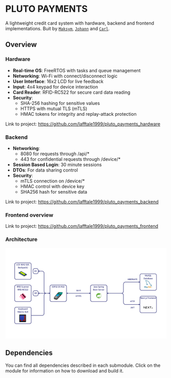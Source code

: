 # PLUTO PAYMENTS
A lightweight credit card system with hardware, backend and frontend implementations. Buit by [`Maksym`](https://github.com/Zar000), [`Johann`](https://github.com/hager3737) and [`Carl`](https://github.com/lafftale1999).

## Overview
### Hardware
- **Real-time OS**: FreeRTOS with tasks and queue management  
- **Networking**: Wi-Fi with connect/disconnect logic  
- **User Interface**: 16x2 LCD for live feedback  
- **Input**: 4x4 keypad for device interaction  
- **Card Reader**: RFID-RC522 for secure card data reading  
- **Security**:  
  - SHA-256 hashing for sensitive values  
  - HTTPS with mutual TLS (mTLS)  
  - HMAC tokens for integrity and replay-attack protection  

Link to project: https://github.com/lafftale1999/pluto_payments_hardware

### Backend
* **Networking**:
  - 8080 for requests through /api/*
  - 443 for confidential requests through /device/*
* **Session Based Login**: 30 minute sessions
* **DTOs**: For data sharing control
* **Security**:
  - mTLS connection on /device/*
  - HMAC control with device key
  - SHA256 hash for sensitive data

Link to project: https://github.com/lafftale1999/pluto_payments_backend

### Frontend overview


Link to project: https://github.com/lafftale1999/pluto_payments_frontend

### Architecture
![System Architecture describing the whole ecosystem](resources/Pluto%20Payments%20Systemarkitektur.png)

## Dependencies
You can find all dependencies described in each submodule. Click on the module for information on how to download and build it.

